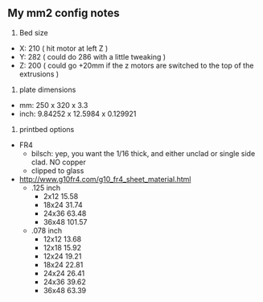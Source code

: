 ## My mm2 config notes

1. Bed size
  * X: 210 ( hit motor at left Z )
  * Y: 282 ( could do 286 with a little tweaking )
  * Z: 200 ( could go +20mm if the z motors are switched to the top of the extrusions )
1. plate dimensions
  * mm: 250 x 320 x 3.3
  * inch: 9.84252 x 12.5984 x 0.129921
1. printbed options
  * FR4
    * bilsch:  yep, you want the 1/16 thick, and either unclad or single side clad. NO copper
    * clipped to glass
  * http://www.g10fr4.com/g10_fr4_sheet_material.html
    * .125 inch
      * 2x12 15.58
      * 18x24 31.74
      * 24x36 63.48
      * 36x48 101.57
    * .078 inch
      * 12x12 13.68
      * 12x18 15.92
      * 12x24 19.21
      * 18x24 22.81
      * 24x24 26.41
      * 24x36 39.62
      * 36x48 63.39
